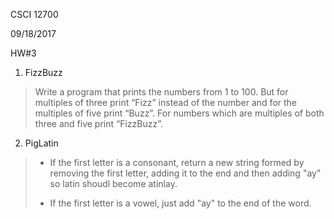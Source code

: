 CSCI 12700

09/18/2017

HW#3

1. FizzBuzz
>Write a program that prints the numbers from 1 to 100. But for multiples of three print “Fizz” instead of the number and for the multiples of five print “Buzz”. For numbers which are multiples of both three and five print “FizzBuzz”.

2. PigLatin
>- If the first letter is a consonant, return a new string formed by removing the first letter, adding it to the end and then adding "ay" so latin shoudl become atinlay.
> 
>- If the first letter is a vowel, just add "ay" to the end of the word.
